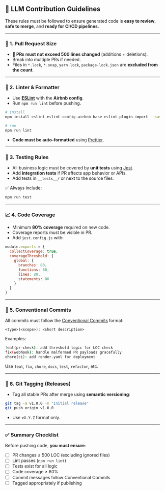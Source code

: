 ## 🤖 LLM Contribution Guidelines

These rules must be followed to ensure generated code is **easy to review**, **safe to merge**, and **ready for CI/CD pipelines**.

---

### 📏 1. Pull Request Size

* **🚫 PRs must not exceed 500 lines changed** (additions + deletions).
* Break into multiple PRs if needed.
* Files in `*.lock`, `*.snap`, `yarn.lock`, `package-lock.json` are **excluded from the count**.

---

### 🎯 2. Linter & Formatter

* Use **[ESLint](https://eslint.org/)** with the **Airbnb config**.
* Run `npm run lint` before pushing.

```bash
# install
npm install eslint eslint-config-airbnb-base eslint-plugin-import --save-dev

# run
npm run lint
```

* **Code must be auto-formatted** using [Prettier](https://prettier.io/).

---

### 🧪 3. Testing Rules

* All business logic must be covered by **unit tests** using [Jest](https://jestjs.io/).
* Add **integration tests** if PR affects app behavior or APIs.
* Add tests in `__tests__/` or next to the source files.

✅ Always include:

```bash
npm run test
```

---

### 📈 4. Code Coverage

* Minimum **80% coverage** required on new code.
* Coverage reports must be visible in PR.
* Add `jest.config.js` with:

```js
module.exports = {
  collectCoverage: true,
  coverageThreshold: {
    global: {
      branches: 80,
      functions: 80,
      lines: 80,
      statements: 80
    }
  }
}
```

---

### 📝 5. Conventional Commits

All commits must follow the [Conventional Commits](https://www.conventionalcommits.org/) format:

```
<type>(<scope>): <short description>
```

Examples:

```bash
feat(pr-check): add threshold logic for LOC check
fix(webhook): handle malformed PR payloads gracefully
chore(ci): add render.yaml for deployment
```

Use `feat`, `fix`, `chore`, `docs`, `test`, `refactor`, etc.

---

### 🔖 6. Git Tagging (Releases)

* Tag all stable PRs after merge using **semantic versioning**:

```bash
git tag -a v1.0.0 -m "Initial release"
git push origin v1.0.0
```

* Use `vX.Y.Z` format only.

---

### ✅ Summary Checklist

Before pushing code, **you must ensure**:

* [ ] PR changes ≤ 500 LOC (excluding ignored files)
* [ ] Lint passes (`npm run lint`)
* [ ] Tests exist for all logic
* [ ] Code coverage ≥ 80%
* [ ] Commit messages follow Conventional Commits
* [ ] Tagged appropriately if publishing
